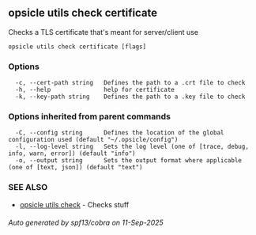 ## opsicle utils check certificate

Checks a TLS certificate that's meant for server/client use

```
opsicle utils check certificate [flags]
```

### Options

```
  -c, --cert-path string   Defines the path to a .crt file to check
  -h, --help               help for certificate
  -k, --key-path string    Defines the path to a .key file to check
```

### Options inherited from parent commands

```
  -C, --config string      Defines the location of the global configuration used (default "~/.opsicle/config")
  -l, --log-level string   Sets the log level (one of [trace, debug, info, warn, error]) (default "info")
  -o, --output string      Sets the output format where applicable (one of [text, json]) (default "text")
```

### SEE ALSO

* [opsicle utils check](cli/opsicle_utils_check.md)	 - Checks stuff

###### Auto generated by spf13/cobra on 11-Sep-2025
